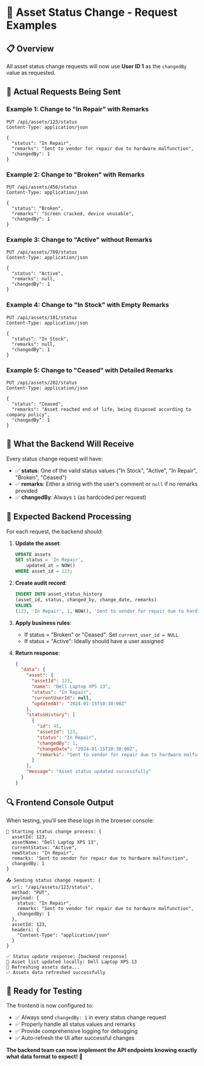 # 🔄 Asset Status Change - Request Examples

## 📋 Overview

All asset status change requests will now use **User ID 1** as the `changedBy` value as requested.

## 🚀 **Actual Requests Being Sent**

### **Example 1: Change to "In Repair" with Remarks**
```http
PUT /api/assets/123/status
Content-Type: application/json

{
  "status": "In Repair",
  "remarks": "Sent to vendor for repair due to hardware malfunction",
  "changedBy": 1
}
```

### **Example 2: Change to "Broken" with Remarks**
```http
PUT /api/assets/456/status
Content-Type: application/json

{
  "status": "Broken",
  "remarks": "Screen cracked, device unusable",
  "changedBy": 1
}
```

### **Example 3: Change to "Active" without Remarks**
```http
PUT /api/assets/789/status
Content-Type: application/json

{
  "status": "Active",
  "remarks": null,
  "changedBy": 1
}
```

### **Example 4: Change to "In Stock" with Empty Remarks**
```http
PUT /api/assets/101/status
Content-Type: application/json

{
  "status": "In Stock",
  "remarks": null,
  "changedBy": 1
}
```

### **Example 5: Change to "Ceased" with Detailed Remarks**
```http
PUT /api/assets/202/status
Content-Type: application/json

{
  "status": "Ceased",
  "remarks": "Asset reached end of life, being disposed according to company policy",
  "changedBy": 1
}
```

## 🎯 **What the Backend Will Receive**

Every status change request will have:
- ✅ **status**: One of the valid status values ("In Stock", "Active", "In Repair", "Broken", "Ceased")
- ✅ **remarks**: Either a string with the user's comment or `null` if no remarks provided
- ✅ **changedBy**: Always `1` (as hardcoded per request)

## 📝 **Expected Backend Processing**

For each request, the backend should:

1. **Update the asset**:
   ```sql
   UPDATE assets 
   SET status = 'In Repair', 
       updated_at = NOW() 
   WHERE asset_id = 123;
   ```

2. **Create audit record**:
   ```sql
   INSERT INTO asset_status_history 
   (asset_id, status, changed_by, change_date, remarks) 
   VALUES 
   (123, 'In Repair', 1, NOW(), 'Sent to vendor for repair due to hardware malfunction');
   ```

3. **Apply business rules**:
   - If status = "Broken" or "Ceased": Set `current_user_id = NULL`
   - If status = "Active": Ideally should have a user assigned

4. **Return response**:
   ```json
   {
     "data": {
       "asset": {
         "assetId": 123,
         "name": "Dell Laptop XPS 13",
         "status": "In Repair",
         "currentUserId": null,
         "updatedAt": "2024-01-15T10:30:00Z"
       },
       "statusHistory": [
         {
           "id": 45,
           "assetId": 123,
           "status": "In Repair",
           "changedBy": 1,
           "changeDate": "2024-01-15T10:30:00Z",
           "remarks": "Sent to vendor for repair due to hardware malfunction"
         }
       ],
       "message": "Asset status updated successfully"
     }
   }
   ```

## 🔍 **Frontend Console Output**

When testing, you'll see these logs in the browser console:

```
🔄 Starting status change process: {
  assetId: 123,
  assetName: "Dell Laptop XPS 13",
  currentStatus: "Active",
  newStatus: "In Repair",
  remarks: "Sent to vendor for repair due to hardware malfunction",
  changedBy: 1
}

📤 Sending status change request: {
  url: "/api/assets/123/status",
  method: "PUT",
  payload: {
    status: "In Repair",
    remarks: "Sent to vendor for repair due to hardware malfunction",
    changedBy: 1
  },
  assetId: 123,
  headers: {
    "Content-Type": "application/json"
  }
}

✅ Status update response: [backend response]
🔄 Asset list updated locally: Dell Laptop XPS 13
🔄 Refreshing assets data...
✅ Assets data refreshed successfully
```

## 🚀 **Ready for Testing**

The frontend is now configured to:
- ✅ Always send `changedBy: 1` in every status change request
- ✅ Properly handle all status values and remarks
- ✅ Provide comprehensive logging for debugging
- ✅ Auto-refresh the UI after successful changes

**The backend team can now implement the API endpoints knowing exactly what data format to expect!** 🎯 